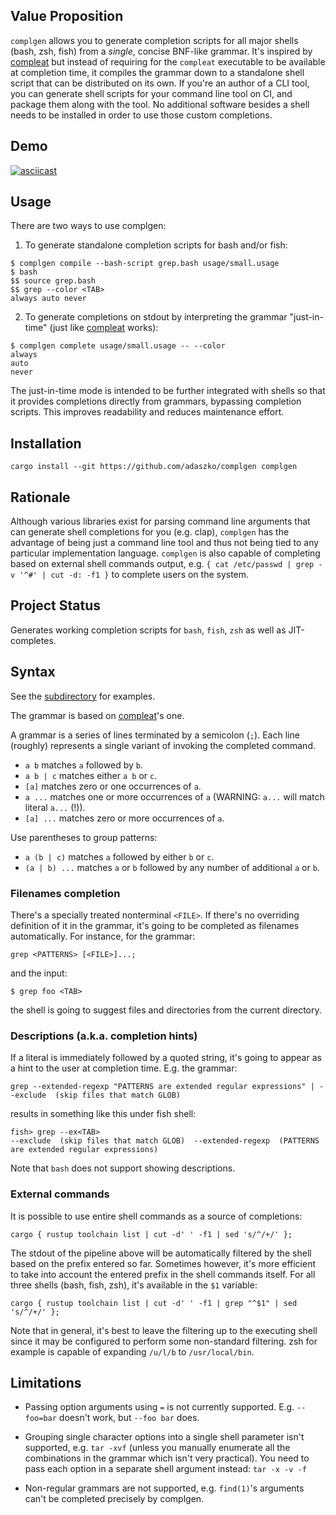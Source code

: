 ## Value Proposition

`complgen` allows you to generate completion scripts for all major shells (bash, zsh, fish) from a *single*,
concise BNF-like grammar.  It's inspired by [compleat](https://github.com/mbrubeck/compleat/) but instead of
requiring for the `compleat` executable to be available at completion time, it compiles the grammar down to a
standalone shell script that can be distributed on its own.  If you're an author of a CLI tool, you can
generate shell scripts for your command line tool on CI, and package them along with the tool.  No additional
software besides a shell needs to be installed in order to use those custom completions.

## Demo

[![asciicast](https://asciinema.org/a/rRfe9MmZpzBRQIb21LPADWb6n.svg)](https://asciinema.org/a/rRfe9MmZpzBRQIb21LPADWb6n)

## Usage

There are two ways to use complgen:

1. To generate standalone completion scripts for bash and/or fish:

```
$ complgen compile --bash-script grep.bash usage/small.usage
$ bash
$$ source grep.bash
$$ grep --color <TAB>
always auto never
```

2. To generate completions on stdout by interpreting the grammar "just-in-time" (just like
[compleat](https://github.com/mbrubeck/compleat/) works):

```
$ complgen complete usage/small.usage -- --color
always
auto
never
```

The just-in-time mode is intended to be further integrated with shells so that it provides completions
directly from grammars, bypassing completion scripts.  This improves readability and reduces maintenance
effort.

## Installation

```
cargo install --git https://github.com/adaszko/complgen complgen
```

## Rationale

Although various libraries exist for parsing command line arguments that can generate shell completions for
you (e.g. clap), `complgen` has the advantage of being just a command line tool and thus not being tied to any
particular implementation language.  `complgen` is also capable of completing based on external shell commands
output, e.g. `{ cat /etc/passwd | grep -v '^#' | cut -d: -f1 }` to complete users on the system.

## Project Status

Generates working completion scripts for `bash`, `fish`, `zsh` as well as JIT-completes.

## Syntax

See the [subdirectory](usage/) for examples.

The grammar is based on [compleat](https://github.com/mbrubeck/compleat/blob/master/README.markdown#syntax)'s one.

A grammar is a series of lines terminated by a semicolon (`;`).  Each line (roughly) represents a single
variant of invoking the completed command.

 * `a b` matches `a` followed by `b`.
 * `a b | c` matches either `a b` or `c`.
 * `[a]` matches zero or one occurrences of `a`.
 * `a ...` matches one or more occurrences of `a` (WARNING: `a...` will match literal `a...` (!)).
 * `[a] ...` matches zero or more occurrences of `a`.

Use parentheses to group patterns:

 * `a (b | c)` matches `a` followed by either `b` or `c`.
 * `(a | b) ...` matches `a` or `b` followed by any number of additional
   `a` or `b`.

### Filenames completion

There's a specially treated nonterminal `<FILE>`.  If there's no overriding definition of it in the grammar,
it's going to be completed as filenames automatically.  For instance, for the grammar:

    grep <PATTERNS> [<FILE>]...;

and the input:

```
$ grep foo <TAB>
```

the shell is going to suggest files and directories from the current directory.

### Descriptions (a.k.a. completion hints)

If a literal is immediately followed by a quoted string, it's going to appear as a hint to the user at completion time.  E.g. the grammar:

    grep --extended-regexp "PATTERNS are extended regular expressions" | --exclude  (skip files that match GLOB)

results in something like this under fish shell:

```
fish> grep --ex<TAB>
--exclude  (skip files that match GLOB)  --extended-regexp  (PATTERNS are extended regular expressions)
```

Note that `bash` does not support showing descriptions.

### External commands

It is possible to use entire shell commands as a source of completions:

    cargo { rustup toolchain list | cut -d' ' -f1 | sed 's/^/+/' };

The stdout of the pipeline above will be automatically filtered by the shell based on the prefix entered so
far.  Sometimes however, it's more efficient to take into account the entered prefix in the shell commands
itself.  For all three shells (bash, fish, zsh), it's available in the `$1` variable:

    cargo { rustup toolchain list | cut -d' ' -f1 | grep "^$1" | sed 's/^/+/' };

Note that in general, it's best to leave the filtering up to the executing shell since it may be configured to
perform some non-standard filtering.  zsh for example is capable of expanding `/u/l/b` to `/usr/local/bin`.

## Limitations

 * Passing option arguments using `=` is not currently supported.  E.g. `--foo=bar` doesn't work, but `--foo
   bar` does.

 * Grouping single character options into a single shell parameter isn't supported, e.g. `tar -xvf` (unless
   you manually enumerate all the combinations in the grammar which isn't very practical).  You need to pass
   each option in a separate shell argument instead: `tar -x -v -f`

 * Non-regular grammars are not supported, e.g. `find(1)`'s arguments can't be completed precisely by
   complgen.

